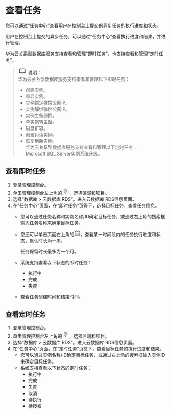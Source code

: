 # 查看任务<a name="rds_sqlserver_task_0001"></a>

您可以通过“任务中心“查看用户在控制台上提交的异步任务的执行进度和状态。

用户在控制台上提交的异步任务，可以通过“任务中心“查看执行进度和结果，并进行管理。

华为云关系型数据库服务支持查看和管理“即时任务”，也支持查看和管理“定时任务”。

>![](public_sys-resources/icon-note.gif) **说明：**   
>华为云关系型数据库服务支持查看和管理以下即时任务：  
>-   创建实例。  
>-   重启实例。  
>-   实例绑定弹性公网IP。  
>-   实例解绑弹性公网IP。  
>-   实例主备倒换。  
>-   单实例转主备。  
>-   磁盘扩容。  
>-   创建只读实例。  
>-   恢复到新实例。  
>华为云关系型数据库服务支持查看和管理以下定时任务：  
>Microsoft SQL Server实例系统升级。  

## 查看即时任务<a name="zh-cn_topic_0171122527_section1054130194015"></a>

1.  登录管理控制台。
2.  单击管理控制台左上角的![](figures/Region灰色图标.png)，选择区域和项目。
3.  选择“数据库  \>  云数据库 RDS“。进入云数据库 RDS信息页面。
4.  在“任务中心“页面，在“即时任务”页签下，选择目标任务，查看任务信息。
    -   您可以通过任务名称和实例名称/ID确定目标任务，或通过右上角的搜索框输入任务名称来确定目标任务。
    -   您还可以单击页面右上角的![](figures/时间筛选框-49.png)，查看某一时间段内的任务执行进度和状态，默认时长为一周。

        任务保留时长最多为一个月。

    -   系统支持查看以下状态的即时任务：
        -   执行中
        -   完成
        -   失败

    -   查看任务创建时间和结束时间。


## 查看定时任务<a name="zh-cn_topic_0171122527_section9916259172514"></a>

1.  登录管理控制台。
2.  单击管理控制台左上角的![](figures/Region灰色图标.png)，选择区域和项目。
3.  选择“数据库  \>  云数据库 RDS“。进入云数据库 RDS信息页面。
4.  在“任务中心“页面，在“定时任务”页签下，查看目标任务的执行进度和结果。
    -   您可以通过实例名称/ID确定目标任务，或通过右上角的搜索框输入实例ID来确定目标任务。
    -   系统支持查看以下状态的定时任务：
        -   执行中
        -   完成
        -   失败
        -   取消
        -   待执行
        -   待授权



